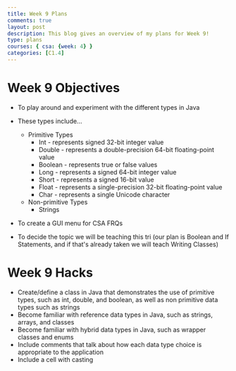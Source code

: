 ```yaml
---
title: Week 9 Plans
comments: true
layout: post
description: This blog gives an overview of my plans for Week 9!
type: plans
courses: { csa: {week: 4} }
categories: [C1.4]
---
```


# Week 9 Objectives

- To play around and experiment with the different types in Java
- These types include...
    - Primitive Types
        - Int - represents signed 32-bit integer value
        - Double - represents a double-precision 64-bit floating-point value
        - Boolean - represents true or false values
        - Long - represents a signed 64-bit integer value
        - Short - represents a signed 16-bit value
        - Float - represents a single-precision 32-bit floating-point value
        - Char - represents a single Unicode character
    - Non-primitive Types
        - Strings

- To create a GUI menu for CSA FRQs
- To decide the topic we will be teaching this tri (our plan is Boolean and If Statements, and if that's already taken we will teach Writing Classes)




# Week 9 Hacks

- Create/define a class in Java that demonstrates the use of primitive types, such as int, double, and boolean, as well as non primitive data types such as strings
- Become familiar with reference data types in Java, such as strings, arrays, and classes
- Become familiar with hybrid data types in Java, such as wrapper classes and enums
- Include comments that talk about how each data type choice is appropriate to the application 
- Include a cell with casting 
